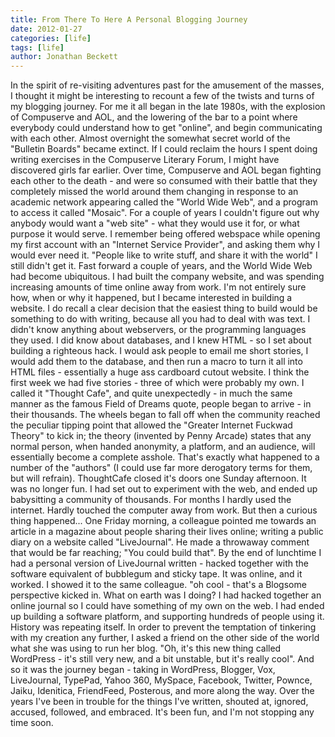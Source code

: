```yaml
---
title: From There To Here A Personal Blogging Journey
date: 2012-01-27
categories: [life]
tags: [life]
author: Jonathan Beckett
---
```


In the spirit of re-visiting adventures past for the amusement of the masses, I thought it might be interesting to recount a few of the twists and turns of my blogging journey. For me it all began in the late 1980s, with the explosion of Compuserve and AOL, and the lowering of the bar to a point where everybody could understand how to get "online", and begin communicating with each other. Almost overnight the somewhat secret world of the "Bulletin Boards" became extinct. If I could reclaim the hours I spent doing writing exercises in the Compuserve Literary Forum, I might have discovered girls far earlier. Over time, Compuserve and AOL began fighting each other to the death - and were so consumed with their battle that they completely missed the world around them changing in response to an academic network appearing called the "World Wide Web", and a program to access it called "Mosaic". For a couple of years I couldn't figure out why anybody would want a "web site" - what they would use it for, or what purpose it would serve. I remember being offered webspace while opening my first account with an "Internet Service Provider", and asking them why I would ever need it. "People like to write stuff, and share it with the world" I still didn't get it. Fast forward a couple of years, and the World Wide Web had become ubiquitous. I had built the company website, and was spending increasing amounts of time online away from work. I'm not entirely sure how, when or why it happened, but I became interested in building a website. I do recall a clear decision that the easiest thing to build would be something to do with writing, because all you had to deal with was text. I didn't know anything about webservers, or the programming languages they used. I did know about databases, and I knew HTML - so I set about building a righteous hack. I would ask people to email me short stories, I would add them to the database, and then run a macro to turn it all into HTML files - essentially a huge ass cardboard cutout website. I think the first week we had five stories - three of which were probably my own. I called it "Thought Cafe", and quite unexpectedly - in much the same manner as the famous Field of Dreams quote, people began to arrive - in their thousands. The wheels began to fall off when the community reached the peculiar tipping point that allowed the "Greater Internet Fuckwad Theory" to kick in; the theory (invented by Penny Arcade) states that any normal person, when handed anonymity, a platform, and an audience, will essentially become a complete asshole. That's exactly what happened to a number of the "authors" (I could use far more derogatory terms for them, but will refrain). ThoughtCafe closed it's doors one Sunday afternoon. It was no longer fun. I had set out to experiment with the web, and ended up babysitting a community of thousands. For months I hardly used the internet. Hardly touched the computer away from work. But then a curious thing happened... One Friday morning, a colleague pointed me towards an article in a magazine about people sharing their lives online; writing a public diary on a website called "LiveJournal". He made a throwaway comment that would be far reaching; "You could build that". By the end of lunchtime I had a personal version of LiveJournal written - hacked together with the software equivalent of bubblegum and sticky tape. It was online, and it worked. I showed it to the same colleague. "oh cool - that's a Blogsome perspective kicked in. What on earth was I doing? I had hacked together an online journal so I could have something of my own on the web. I had ended up building a software platform, and supporting hundreds of people using it. History was repeating itself. In order to prevent the temptation of tinkering with my creation any further, I asked a friend on the other side of the world what she was using to run her blog. "Oh, it's this new thing called WordPress - it's still very new, and a bit unstable, but it's really cool". And so it was the journey began - taking in WordPress, Blogger, Vox, LiveJournal, TypePad, Yahoo 360, MySpace, Facebook, Twitter, Pownce, Jaiku, Idenitica, FriendFeed, Posterous, and more along the way. Over the years I've been in trouble for the things I've written, shouted at, ignored, accused, followed, and embraced. It's been fun, and I'm not stopping any time soon.